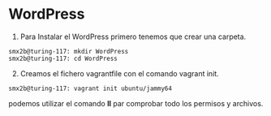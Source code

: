 # WordPress
1. Para Instalar el WordPress primero tenemos que crear una carpeta.
```console
smx2b@turing-117: mkdir WordPress
smx2b@turing-117: cd WordPress
```
2. Creamos el fichero vagrantfile con el comando vagrant init.
```console
smx2b@turing-117: vagrant init ubuntu/jammy64
```
podemos utilizar el comando **ll** par comprobar todo los permisos y archivos.
